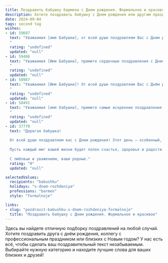 ```yaml
---
title: Поздравить бабушку бармена c Днем рождения. Формальное и красивое
description: Хотите поздравить бабушку c Днем рождения или другим праздником? Наш ИИ создаст незабываемое поздравление, а вы обязательно выделитесь среди других.  
date: 2024-09-04
tags: second tag
wishes:
- id: 59697
  text: "Уважаемая [имя Бабушки], от всей души поздравляем Вас с Днем рождения! Желаем Вам крепкого здоровья, бодрости духа, семейного тепла и долголетия. Пусть Ваш богатый профессиональный опыт, полученный в роли бармена, продолжает радовать Вас и всех, кто Вас окружает.
  "
  rating: "undefined"
  updated: "null"
- id: 59486
  text: "Уважаемая [Имя Бабушки], примите сердечные поздравления с Днем рождения! Желаем Вам крепкого здоровья, бодрости духа и много радостных моментов в жизни. Пусть Ваш профессиональный опыт, накопленный за годы работы барменом, приносит Вам удовлетворение и уважение.
  "
  rating: "undefined"
  updated: "null"
- id: 58987
  text: "Уважаемая [Имя Бабушки]! От всей души поздравляем Вас с Днём рождения! Желаем Вам крепкого здоровья, бодрости духа и долгих лет жизни. Пусть каждый день дарит Вам радость, а Ваше сердце всегда будет согрето любовью близких. Пусть Ваши золотые руки никогда не устанут, а Ваш профессионализм, как опытного бармена, всегда будет востребован. Счастья Вам и всего самого доброго!
  "
  rating: "undefined"
  updated: "null"
- id: 58491
  text: "Уважаемая [имя бабушки], примите самые искренние поздравления с Днем рождения! Желаем Вам крепкого здоровья, бодрости духа и долгих лет жизни. Пусть Ваш богатый опыт и доброта продолжают вдохновлять всех, кто Вас знает. Счастья, радости и благополучия в этот особенный день!
  "
  rating: "undefined"
  updated: "null"
- id: 37770
  text: "Дорогая бабушка!
  
  От всей души поздравляем вас с Днем рождения! Этот день – особенный, ведь именно вы дарите нам тепло, мудрость и любовь. Ваша жизнь, наполненная увлечением и трудолюбием, вдохновляет и радует нас. Как бармен, вы всегда находите подход к каждому, создавая атмосферу уюта и дружелюбия.
  
  Пусть каждый миг вашей жизни будет полон счастья, здоровья и радости. Желаем, чтобы в вашем сердце всегда царило добро, а семья окружала заботой и вниманием. Вы – наш незаменимый источник силы и оптимизма.
  
  С любовью и уважением, ваши родные."
  rating: "0"
  updated: "null"

selectedValues:
  recipients: "babushku"
  holidays: "s-dnem-rozhdeniya"
  professions: "barmen"
  style: "formalnoje"

links:
- slug: "pozdravit-babushku-s-dnem-rozhdeniya-formalnoje"
  title: "Поздравить бабушку c Днем рождения. Формальное и красивое"
---
```


Здесь вы найдете отличную подборку поздравлений на любой случай. 
Хотите поздравить друга с днём рождения, коллегу с профессиональным праздником или близких с Новым годом? У нас есть всё, чтобы сделать ваш поздравительный текст незабываемым. Выбирайте нужную категорию и находите лучшие слова для ваших близких и друзей!
